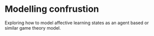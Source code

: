 # Modelling confrustion

Exploring how to model affective learning states as an agent based or similar game theory model. 
